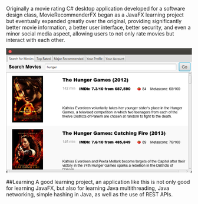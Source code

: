 Originally a movie rating C# desktop application developed for a software design class, MovieRecommenderFX began as a JavaFX learning project but eventually expanded greatly over the original, providing significantly better movie information, a better user interface, better security, and even a minor social media aspect, allowing users to not only rate movies but interact with each other.

![alt text](https://github.com/willzma/MovieRecommenderFX/raw/master/movieRecommenderFX.png)

##Learning
A good learning project, an application like this is not only good for learning JavaFX, but also for learning Java multithreading, Java networking, simple hashing in Java, as well as the use of REST APIs.
